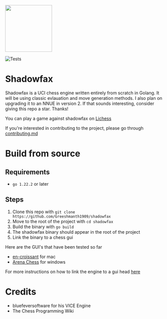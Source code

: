<a><img src="https://github.com/user-attachments/assets/1f233586-a2c3-4838-beeb-3fcbd793ba82" height="150" width="150"></a>

![Tests](https://github.com/Greeshmanth1909/Shadowfax/actions/workflows/ci.yml/badge.svg)
# Shadowfax
Shadowfax is a UCI chess engine written entirely from scratch in Golang. It will be using classic evlauation and move generation methods. I also plan on upgrading it to an NNUE in version 2. If that sounds interesting, consider giving this repo a star. Thanks!

You can play a game against shadowfax on [Lichess](https://lichess.org/@/UCI_Shadowfax)

If you're interested in contributing to the project, please go through [contributing.md](CONTRIBUTING.md)

# Build from source

## Requirements
- `go 1.22.2` or later

## Steps
1. Clone this repo with `git clone https://github.com/Greeshmanth1909/shadowfax`
2. Move to the root of the project with  `cd shadowfax`
3. Build the binary with `go build`
4. The shadowfax binary should appear in the root of the project
5. Link the binary to a chess gui

Here are the GUI's that have been tested so far
- [en-croissant](https://github.com/franciscoBSalgueiro/en-croissant) for mac
- [Arena Chess](http://www.playwitharena.de/) for windows

For more instructions on how to link the engine to a gui head [here](addGui.md)

# Credits
- bluefeversoftware for his VICE Engine
- The Chess Programming Wiki
